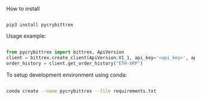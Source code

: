 How to install

```

pip3 install pycrybittrex

```

Usage example:

```python

from pycrybittrex import bittrex, ApiVersion
client = bittrex.create_client(ApiVersion.V1_1, api_key='<api_key>', api_secret='<api_secret>')
order_history = client.get_order_history("ETH-XRP")

```

To setup development environment using conda:

```bash

conda create --name pycrybittrex --file requirements.txt

```






